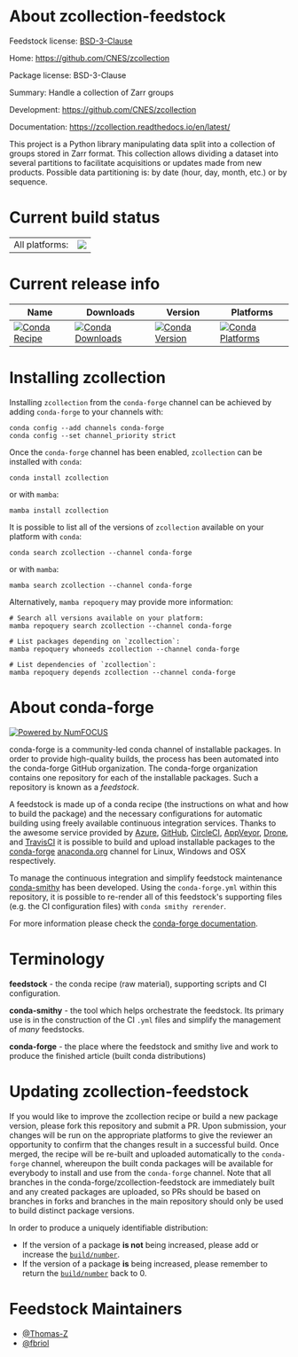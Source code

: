 About zcollection-feedstock
===========================

Feedstock license: [BSD-3-Clause](https://github.com/conda-forge/zcollection-feedstock/blob/main/LICENSE.txt)

Home: https://github.com/CNES/zcollection

Package license: BSD-3-Clause

Summary: Handle a collection of Zarr groups

Development: https://github.com/CNES/zcollection

Documentation: https://zcollection.readthedocs.io/en/latest/

This project is a Python library manipulating data split into a collection of groups stored in Zarr format.
This collection allows dividing a dataset into several partitions to facilitate acquisitions or updates made
from new products. Possible data partitioning is: by date (hour, day, month, etc.)
or by sequence.


Current build status
====================


<table><tr><td>All platforms:</td>
    <td>
      <a href="https://dev.azure.com/conda-forge/feedstock-builds/_build/latest?definitionId=19408&branchName=main">
        <img src="https://dev.azure.com/conda-forge/feedstock-builds/_apis/build/status/zcollection-feedstock?branchName=main">
      </a>
    </td>
  </tr>
</table>

Current release info
====================

| Name | Downloads | Version | Platforms |
| --- | --- | --- | --- |
| [![Conda Recipe](https://img.shields.io/badge/recipe-zcollection-green.svg)](https://anaconda.org/conda-forge/zcollection) | [![Conda Downloads](https://img.shields.io/conda/dn/conda-forge/zcollection.svg)](https://anaconda.org/conda-forge/zcollection) | [![Conda Version](https://img.shields.io/conda/vn/conda-forge/zcollection.svg)](https://anaconda.org/conda-forge/zcollection) | [![Conda Platforms](https://img.shields.io/conda/pn/conda-forge/zcollection.svg)](https://anaconda.org/conda-forge/zcollection) |

Installing zcollection
======================

Installing `zcollection` from the `conda-forge` channel can be achieved by adding `conda-forge` to your channels with:

```
conda config --add channels conda-forge
conda config --set channel_priority strict
```

Once the `conda-forge` channel has been enabled, `zcollection` can be installed with `conda`:

```
conda install zcollection
```

or with `mamba`:

```
mamba install zcollection
```

It is possible to list all of the versions of `zcollection` available on your platform with `conda`:

```
conda search zcollection --channel conda-forge
```

or with `mamba`:

```
mamba search zcollection --channel conda-forge
```

Alternatively, `mamba repoquery` may provide more information:

```
# Search all versions available on your platform:
mamba repoquery search zcollection --channel conda-forge

# List packages depending on `zcollection`:
mamba repoquery whoneeds zcollection --channel conda-forge

# List dependencies of `zcollection`:
mamba repoquery depends zcollection --channel conda-forge
```


About conda-forge
=================

[![Powered by
NumFOCUS](https://img.shields.io/badge/powered%20by-NumFOCUS-orange.svg?style=flat&colorA=E1523D&colorB=007D8A)](https://numfocus.org)

conda-forge is a community-led conda channel of installable packages.
In order to provide high-quality builds, the process has been automated into the
conda-forge GitHub organization. The conda-forge organization contains one repository
for each of the installable packages. Such a repository is known as a *feedstock*.

A feedstock is made up of a conda recipe (the instructions on what and how to build
the package) and the necessary configurations for automatic building using freely
available continuous integration services. Thanks to the awesome service provided by
[Azure](https://azure.microsoft.com/en-us/services/devops/), [GitHub](https://github.com/),
[CircleCI](https://circleci.com/), [AppVeyor](https://www.appveyor.com/),
[Drone](https://cloud.drone.io/welcome), and [TravisCI](https://travis-ci.com/)
it is possible to build and upload installable packages to the
[conda-forge](https://anaconda.org/conda-forge) [anaconda.org](https://anaconda.org/)
channel for Linux, Windows and OSX respectively.

To manage the continuous integration and simplify feedstock maintenance
[conda-smithy](https://github.com/conda-forge/conda-smithy) has been developed.
Using the ``conda-forge.yml`` within this repository, it is possible to re-render all of
this feedstock's supporting files (e.g. the CI configuration files) with ``conda smithy rerender``.

For more information please check the [conda-forge documentation](https://conda-forge.org/docs/).

Terminology
===========

**feedstock** - the conda recipe (raw material), supporting scripts and CI configuration.

**conda-smithy** - the tool which helps orchestrate the feedstock.
                   Its primary use is in the construction of the CI ``.yml`` files
                   and simplify the management of *many* feedstocks.

**conda-forge** - the place where the feedstock and smithy live and work to
                  produce the finished article (built conda distributions)


Updating zcollection-feedstock
==============================

If you would like to improve the zcollection recipe or build a new
package version, please fork this repository and submit a PR. Upon submission,
your changes will be run on the appropriate platforms to give the reviewer an
opportunity to confirm that the changes result in a successful build. Once
merged, the recipe will be re-built and uploaded automatically to the
`conda-forge` channel, whereupon the built conda packages will be available for
everybody to install and use from the `conda-forge` channel.
Note that all branches in the conda-forge/zcollection-feedstock are
immediately built and any created packages are uploaded, so PRs should be based
on branches in forks and branches in the main repository should only be used to
build distinct package versions.

In order to produce a uniquely identifiable distribution:
 * If the version of a package **is not** being increased, please add or increase
   the [``build/number``](https://docs.conda.io/projects/conda-build/en/latest/resources/define-metadata.html#build-number-and-string).
 * If the version of a package **is** being increased, please remember to return
   the [``build/number``](https://docs.conda.io/projects/conda-build/en/latest/resources/define-metadata.html#build-number-and-string)
   back to 0.

Feedstock Maintainers
=====================

* [@Thomas-Z](https://github.com/Thomas-Z/)
* [@fbriol](https://github.com/fbriol/)

